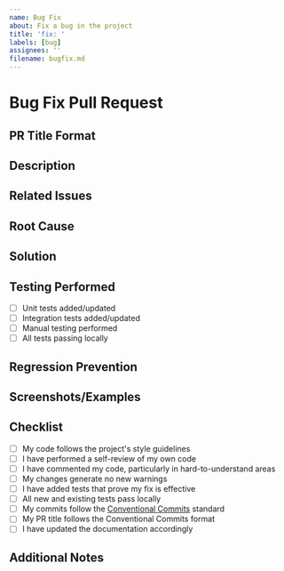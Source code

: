 ```yaml
---
name: Bug Fix
about: Fix a bug in the project
title: 'fix: '
labels: [bug]
assignees: ''
filename: bugfix.md
---
```


# Bug Fix Pull Request

## PR Title Format

<!--
IMPORTANT: Your PR title should follow the Conventional Commit format:
fix(<optional scope>): <description>

Examples:
- fix(cli): resolve argument parsing issue
- fix(core): fix environment conversion error
- fix: correct dependency resolution
-->

## Description

<!-- Provide a clear and concise description of the bug and your fix -->

<!-- Include steps to reproduce the bug before the fix -->

## Related Issues

<!-- Link to any related issues this PR addresses -->

<!-- Example: Fixes #123 -->

## Root Cause

<!-- Describe the root cause of the bug -->

<!-- Explain what was causing the issue -->

## Solution

<!-- Describe your solution to the bug -->

<!-- Explain why this approach was chosen -->

## Testing Performed

<!-- Describe the tests you ran to verify your changes -->

<!-- Include relevant details for your test configuration -->

- [ ] Unit tests added/updated
- [ ] Integration tests added/updated
- [ ] Manual testing performed
- [ ] All tests passing locally

## Regression Prevention

<!-- Explain how this fix prevents similar bugs in the future -->

<!-- For example, through additional validation, tests, etc. -->

## Screenshots/Examples

<!-- If applicable, add before/after screenshots or code examples -->

## Checklist

<!-- Put an x in the boxes that apply -->

- [ ] My code follows the project's style guidelines
- [ ] I have performed a self-review of my own code
- [ ] I have commented my code, particularly in hard-to-understand areas
- [ ] My changes generate no new warnings
- [ ] I have added tests that prove my fix is effective
- [ ] All new and existing tests pass locally
- [ ] My commits follow the [Conventional Commits](https://www.conventionalcommits.org/) standard
- [ ] My PR title follows the Conventional Commits format
- [ ] I have updated the documentation accordingly

## Additional Notes

<!-- Add any other context about the bug fix here -->
